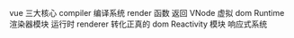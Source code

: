 vue 三大核心
compiler 编译系统 render 函数 返回 VNode 虚拟 dom
Runtime 渲染器模块 运行时 renderer 转化正真的 dom
Reactivity 模块 响应式系统
